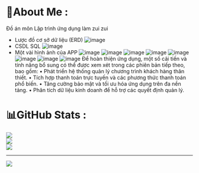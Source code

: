 # 💫About Me :
Đồ án môn Lập trình ứng dụng làm zui zui 
- Lược đồ cơ sở dữ liệu (ERD) 
![image](https://github.com/user-attachments/assets/2fc70e8a-4b15-4258-8115-6ad51a1bf982) 
- CSDL SQL 
![image](https://github.com/user-attachments/assets/cf67ed93-954b-4199-9d57-ffd43705f18b) 
- Một vài hình ảnh của APP 
![image](https://github.com/user-attachments/assets/7f51d840-f4c7-404e-9b8a-81ef73ce8ce0) ![image](https://github.com/user-attachments/assets/96e1612f-1260-4e40-8aef-c93ce0c2619c) ![image](https://github.com/user-attachments/assets/2e130648-0bc7-4647-8455-b5bbfd9b8879) ![image](https://github.com/user-attachments/assets/ba8a5fd4-a4cd-43ab-8a2c-c05973e8ab48) ![image](https://github.com/user-attachments/assets/a2aeb2fd-8bed-49c6-b4bf-ed5825f5f00e) ![image](https://github.com/user-attachments/assets/2d3d2c60-1f23-4d2a-8175-53d381c36b3b) ![image](https://github.com/user-attachments/assets/9c5de3c3-bd04-4b22-917d-c35f114deca9) ![image](https://github.com/user-attachments/assets/14aef055-49c2-4ff0-b023-a6f325bb214a) 
Để hoàn thiện ứng dụng, một số cải tiến và tính năng bổ sung có thể được xem xét trong các phiên bản tiếp theo, bao gồm: 
• Phát triển hệ thống quản lý chương trình khách hàng thân thiết. 
• Tích hợp thanh toán trực tuyến và các phương thức thanh toán phổ biến. 
• Tăng cường bảo mật và tối ưu hóa ứng dụng trên đa nền tảng. 
• Phân tích dữ liệu kinh doanh để hỗ trợ các quyết định quản lý.
# 📊GitHub Stats :
![](https://github-readme-stats.vercel.app/api?username=c&theme=radical&hide_border=false&include_all_commits=false&count_private=false)<br/>
![](https://github-readme-streak-stats.herokuapp.com/?user=c&theme=radical&hide_border=false)<br/>
![](https://github-readme-stats.vercel.app/api/top-langs/?username=c&theme=radical&hide_border=false&include_all_commits=false&count_private=false&layout=compact)

---
[![](https://visitcount.itsvg.in/api?id=c&icon=0&color=0)](https://visitcount.itsvg.in)

